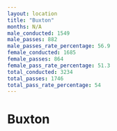 ```yaml
---
layout: location
title: "Buxton"
months: N/A
male_conducted: 1549
male_passes: 882
male_passes_rate_percentage: 56.9
female_conducted: 1685
female_passes: 864
female_pass_rate_percentage: 51.3
total_conducted: 3234
total_passes: 1746
total_pass_rate_percentage: 54
---
```


# Buxton
